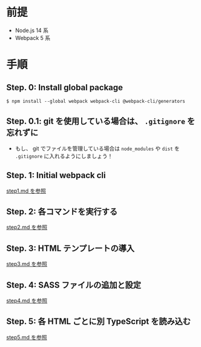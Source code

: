 # 前提

-   Node.js 14 系
-   Webpack 5 系

# 手順

## Step. 0: Install global package

```
$ npm install --global webpack webpack-cli @webpack-cli/generators
```

## Step. 0.1: git を使用している場合は、 `.gitignore` を忘れずに

-   もし、 git でファイルを管理している場合は `node_modules` や `dist` を `.gitignore` に入れるようにしましょう！

## Step. 1: Initial webpack cli

[step1.md を参照](docs/step1.md)

## Step. 2: 各コマンドを実行する

[step2.md を参照](docs/step2.md)

## Step. 3: HTML テンプレートの導入

[step3.md を参照](docs/step3.md)

## Step. 4: SASS ファイルの追加と設定

[step4.md を参照](docs/step4.md)

## Step. 5: 各 HTML ごとに別 TypeScript を読み込む

[step5.md を参照](docs/step5.md)
